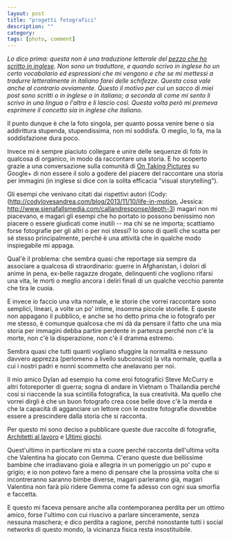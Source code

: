 ```yaml
---
layout: post
title: "progetti fotografici"
description: ""
category:
tags: [photo, comment]
---
```


_Lo dico prima: questa non è una traduzione letterale del [pezzo che ho scritto in inglese]({{site.url}}/2013-11-11-photographic-projects.html). Non sono un traduttore, e quando scrivo in inglese ho un certo vocabolario ed espressioni che mi vengono e che se mi mettessi a tradurre letteralmente in italiano farei delle schifezze. Questa cosa vale anche al contrario ovviamente. Questo il motivo per cui un sacco di miei post sono scritti o in inglese o in italiano; a seconda di come mi sento li scrivo in una lingua o l'altra e li lascio così. Questa volta però mi premeva esprimere il concetto sia in inglese che italiano._ 

Il punto dunque è che la foto singola, per quanto possa venire bene o sia addirittura stupenda, stupendissima, non mi soddisfa. O meglio, lo fa, ma la soddisfazione dura poco. 

Invece mi è sempre piaciuto collegare e unire delle sequenze di foto in qualcosa di organico, in modo da raccontare una storia. E ho scoperto grazie a una conversazione sulla comunità di [On Taking Pictures](http://5by5.tv/otp) su Google+ di non essere il solo a godere del piacere del raccontare una storia per immagini (in inglese si dice con la solita efficacia "visual storytelling").

Gli esempi che venivano citati dai rispettivi autori (Cody: (<http://codylovesandrea.com/blog/2013/11/10/life-in-motion>, Jessica: <http://www.sienafallsmedia.com/callandresponse/depth-3>) magari non mi piacevano, e magari gli esempi che ho portato io possono benissimo non piacere o essere giudicati come inutili -- ma chi se ne importa; scattiamo forse fotografie per gli altri o per noi stessi? Io sono di quelli che scatta per sé stesso principalmente, perché è una attività che in qualche modo inspiegabile mi appaga.

Qual'è il problema: che sembra quasi che reportage sia sempre da associare a qualcosa di straordinario: guerre in Afghanistan, i dolori di anime in pena, ex-belle ragazze drogate, delinquenti che vogliono rifarsi una vita, le morti o meglio ancora i deliri finali di un qualche vecchio parente che tira le cuoia.

E invece io faccio una vita normale, e le storie che vorrei raccontare sono semplici, lineari, a volte un po' intime, insomma piccole storielle. E queste non appagano il pubblico, e anche se ho detto prima che io fotografo per me stesso, è comunque qualcosa che mi dà da pensare il fatto che una mia storia per immagini debba partire perdente in partenza perché non c'è la morte, non c'è la disperazione, non c'è il dramma estremo.

Sembra quasi che tutti quanti vogliano sfuggire la normalità e nessuno davvero apprezza (perlomeno a livello subconscio) la vita normale, quella a cui i nostri padri e nonni scommetto che anelavano per noi.

Il mio amico Dylan ad esempio ha come eroi fotografici Steve McCurry e altri fotoreporter di guerra; sogna di andare in Vietnam o Thailandia perché così si riaccende la sua scintilla fotografica, la sua creatività. Ma quello che vorrei dirgli è che un buon fotografo crea cose belle dove c'è la merda e che la capacità di agganciare un lettore con le nostre fotografie dovrebbe essere a prescindere dalla storia che si racconta.

Per questo mi sono deciso a pubblicare queste due raccolte di fotografie, [Architetti al lavoro](http://aadm.github.io/2013-10-26-architetti-al-lavoro.html) e [Ultimi giochi](http://aadm.github.io/2013-11-06-ultimi-giochi.html).

Quest'ultimo in particolare mi sta a cuore perché racconta dell'ultima volta che Valentina ha giocato con Gemma. C'erano queste due bellissime bambine che irradiavano gioia e allegria in un pomeriggio un po' cupo e grigio; e io non potevo fare a meno di pensare che la prossima volta che si incontreranno saranno bimbe diverse, magari parleranno già, magari Valentina non farà più ridere Gemma come fa adesso con ogni sua smorfia e faccetta.

E questo mi faceva pensare anche alla contemporanea perdita per un ottimo amico, forse l'ultimo con cui riuscivo a parlare sinceramente, senza nessuna maschera; e dico perdita a ragione, perché nonostante tutti i social networks di questo mondo, la vicinanza fisica resta insostituibile.
